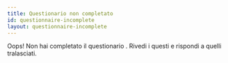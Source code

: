 ```yaml
---
title: Questionario non completato
id: questionnaire-incomplete
layout: questionnaire-incomplete
---
```

Oops! Non hai completato il questionario <span class="uppercase italic" x-text="$store.session.currentQuestionnaire.questionnaireName"></span>. Rivedi i questi e rispondi a quelli tralasciati.